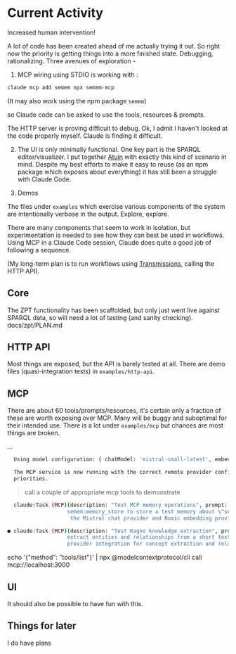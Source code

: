 # Current Activity

Increased human intervention!

A lot of code has been created ahead of me actually trying it out. So right now the priority is getting things into a more finished state. Debugging, rationalizing. Three avenues of exploration -

1. MCP wiring using STDIO is working with :
```sh
claude mcp add semem npx semem-mcp
```
(It may also work using the npm package `semem`)

so Claude code can be asked to use the tools, resources & prompts.

The HTTP server is proving difficult to debug. Ok, I admit I haven't looked at the code properly myself. Claude is finding it difficult.

2. The UI is only minimally functional. One key part is the SPARQL editor/visualizer. I put together [Atuin](https://github.com/danja/atuin) with exactly this kind of scenario in mind. Despite my best efforts to make it easy to reuse (as an npm package which exposes about everything) it has still been a struggle with Claude Code.

3. Demos

The files under `examples` which exercise various components of the system are intentionally verbose in the output. Explore, explore.

There are many components that seem to work in isolation, but experimentation is needed to see how they can best be used in workflows. Using MCP in a Claude Code session, Claude does quite a good job of following a sequence.

(My long-term plan is to run workflows using [Transmissions](https://github.com/danja/transmissions), calling the HTTP API).

## Core

The ZPT functionality has been scaffolded, but only just went live against SPARQL data, so will need a lot of testing (and sanity checking).
docs/zpt/PLAN.md

## HTTP API

Most things are exposed, but the API is barely tested at all. There are demo files (quasi-integration tests) in `examples/http-api`.

## MCP

There are about 60 tools/prompts/resources, it's certain only a fraction of these are worth exposing over MCP. Many will be buggy and suboptimal for their intended use. There is a lot under `examples/mcp` but chances are most things are broken.

...
```sh
  Using model configuration: { chatModel: 'mistral-small-latest', embeddingModel: 'nomic-embed-text-v1.5' }

  The MCP service is now running with the correct remote provider configuration - Mistral for chat operations and Nomic for embeddings, exactly as specified in your config.json
  priorities.
```
> call a couple of appropriate mcp tools to demonstrate
```sh
  claude:Task (MCP)(description: "Test MCP memory operations", prompt: "Use the semem MCP tools to demonstrate the memory system working with remote providers. First use
                   semem:memory_store to store a test memory about \"semantic web technologies and RDF\", then use semem:memory_search to find related memories. This will verify that both
                    the Mistral chat provider and Nomic embedding provider are working correctly through the MCP interface.")

● claude:Task (MCP)(description: "Test Ragno knowledge extraction", prompt: "Use the semem MCP ragno tools to demonstrate knowledge graph functionality. Use ragno:decompose_corpus to
                   extract entities and relationships from a short text about \"Machine learning algorithms use mathematical models to identify patterns in data.\" This will test the LLM
                   provider integration for concept extraction and relationship identification.")
```

  echo '{"method": "tools/list"}' | npx @modelcontextprotocol/cli call mcp://localhost:3000
  
## UI

It should also be possible to have fun with this.

## Things for later

I do have plans